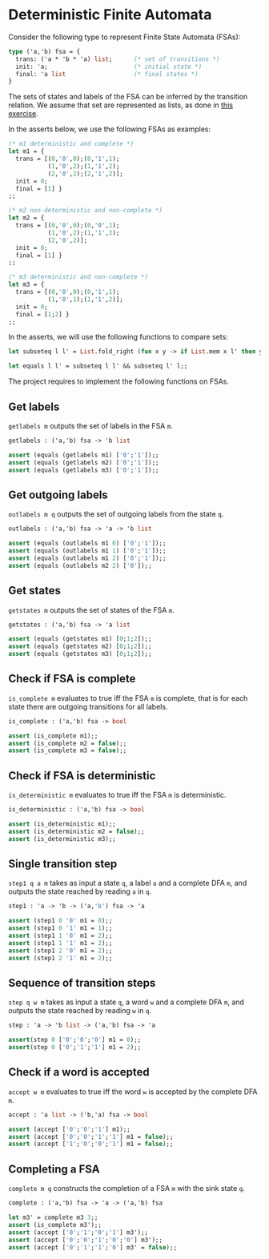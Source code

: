 # Deterministic Finite Automata

Consider the following type to represent Finite State Automata (FSAs):
```ocaml
type ('a,'b) fsa = {
  trans: ('a * 'b * 'a) list;      (* set of transitions *)
  init: 'a;                        (* initial state *)
  final: 'a list                   (* final states *)
}
```
The sets of states and labels of the FSA can be inferred by the transition relation.
We assume that set are represented as lists, as done in [this exercise](../../3/set).

In the asserts below, we use the following FSAs as examples:
```ocaml
(* m1 deterministic and complete *)
let m1 = { 
  trans = [(0,'0',0);(0,'1',1);
           (1,'0',2);(1,'1',2);
           (2,'0',2);(2,'1',2)];
  init = 0;
  final = [1] }
;;

(* m2 non-deterministic and non-complete *)
let m2 = { 
  trans = [(0,'0',0);(0,'0',1);
           (1,'0',2);(1,'1',2);
           (2,'0',2)];
  init = 0;
  final = [1] }
;;

(* m3 deterministic and non-complete *)
let m3 = { 
  trans = [(0,'0',0);(0,'1',1);
           (1,'0',1);(1,'1',2)];
  init = 0;
  final = [1;2] }
;;
```
In the asserts, we will use the following functions to compare sets:
```ocaml
let subseteq l l' = List.fold_right (fun x y -> if List.mem x l' then y else false) l true;;

let equals l l' = subseteq l l' && subseteq l' l;;
```

The project requires to implement the following functions on FSAs.


## Get labels

`getlabels m` outputs the set of labels in the FSA `m`.

```ocaml
getlabels : ('a,'b) fsa -> 'b list

assert (equals (getlabels m1) ['0';'1']);;
assert (equals (getlabels m2) ['0';'1']);;
assert (equals (getlabels m3) ['0';'1']);;
```

## Get outgoing labels

`outlabels m q` outputs the set of outgoing labels from the state `q`.

```ocaml
outlabels : ('a,'b) fsa -> 'a -> 'b list

assert (equals (outlabels m1 0) ['0';'1']);;
assert (equals (outlabels m1 1) ['0';'1']);;
assert (equals (outlabels m1 2) ['0';'1']);;
assert (equals (outlabels m2 2) ['0']);;
```

## Get states

`getstates m` outputs the set of states of the FSA `m`.
```ocaml
getstates : ('a,'b) fsa -> 'a list

assert (equals (getstates m1) [0;1;2]);;
assert (equals (getstates m2) [0;1;2]);;
assert (equals (getstates m3) [0;1;2]);;
```

## Check if FSA is complete

`is_complete m` evaluates to true iff the FSA `m` is complete,
that is for each state there are outgoing transitions for all labels.
```ocaml
is_complete : ('a,'b) fsa -> bool

assert (is_complete m1);;
assert (is_complete m2 = false);;
assert (is_complete m3 = false);;
```

## Check if FSA is deterministic 

`is_deterministic m` evaluates to true iff the FSA `m` is deterministic.
```ocaml
is_deterministic : ('a,'b) fsa -> bool

assert (is_deterministic m1);;
assert (is_deterministic m2 = false);;
assert (is_deterministic m3);;
```

## Single transition step

`step1 q a m` takes as input a state `q`, a label `a` and a complete DFA `m`, and outputs the state reached by reading `a` in `q`.
```ocaml
step1 : 'a -> 'b -> ('a,'b') fsa -> 'a

assert (step1 0 '0' m1 = 0);;
assert (step1 0 '1' m1 = 1);;
assert (step1 1 '0' m1 = 2);;
assert (step1 1 '1' m1 = 2);;
assert (step1 2 '0' m1 = 2);;
assert (step1 2 '1' m1 = 2);;
```

## Sequence of transition steps

`step q w m` takes as input a state `q`, a word `w` and a complete DFA `m`, and outputs the state reached by reading `w` in `q`.
```ocaml
step : 'a -> 'b list -> ('a,'b) fsa -> 'a

assert(step 0 ['0';'0';'0'] m1 = 0);;
assert(step 0 ['0';'1';'1'] m1 = 2);;
```

## Check if a word is accepted

`accept w m` evaluates to true iff the word `w` is accepted by the complete DFA `m`.
```ocaml
accept : 'a list -> ('b,'a) fsa -> bool

assert (accept ['0';'0';'1'] m1);;
assert (accept ['0';'0';'1';'1'] m1 = false);;
assert (accept ['1';'0';'0';'1'] m1 = false);;
```

## Completing a FSA

`complete m q` constructs the completion of a FSA `m` with the sink state `q`.
```ocaml
complete : ('a,'b) fsa -> 'a -> ('a,'b) fsa

let m3' = complete m3 3;;
assert (is_complete m3');;
assert (accept ['0';'1';'0';'1'] m3');;
assert (accept ['0';'0';'1';'0';'0'] m3');;
assert (accept ['0';'1';'1';'0'] m3' = false);;
```
